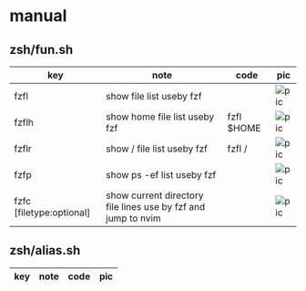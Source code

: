 # manual

## zsh/fun.sh

| key | note | code | pic |
| --- | ---- | ---- | --- |
| fzfl | show file list useby fzf |  | ![pic]() |
| fzflh | show home file list useby fzf | fzfl $HOME | ![pic]() |
| fzflr | show / file list useby fzf | fzfl / | ![pic]() |
| fzfp | show ps -ef list useby fzf |  | ![pic]() |
| fzfc [filetype:optional] | show current directory file lines use by fzf and jump to nvim |  | ![pic]() |

## zsh/alias.sh

| key | note | code | pic |
| --- | ---- | ---- | --- |

